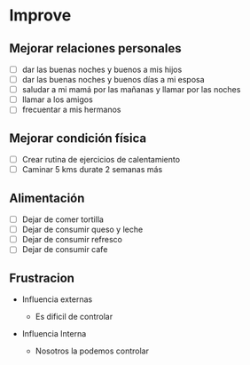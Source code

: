 # Improve


## Mejorar relaciones personales
- [ ] dar las buenas noches y buenos a mis hijos  
- [ ] dar las buenas noches y buenos días a mi esposa
- [ ] saludar a mi mamá por las mañanas y llamar por las noches
- [ ] llamar a los amigos
- [ ] frecuentar a mis hermanos

## Mejorar condición física
- [ ] Crear rutina de ejercicios de calentamiento
- [ ] Caminar 5 kms durate 2 semanas más  

## Alimentación
- [ ] Dejar de comer tortilla 
- [ ] Dejar de consumir queso y leche
- [ ] Dejar de consumir refresco
- [ ] Dejar de consumir cafe

## Frustracion

- Influencia externas
  - Es dificil de controlar

- Influencia Interna
  - Nosotros la podemos controlar




